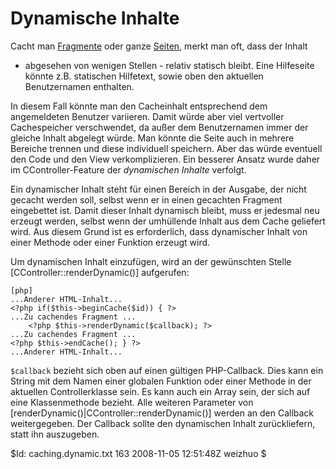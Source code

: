 Dynamische Inhalte
==================

Cacht man [Fragmente](/doc/guide/caching.fragment) oder ganze 
[Seiten](/doc/guide/caching.page), merkt man oft, dass der Inhalt
- abgesehen von wenigen Stellen - relativ statisch bleibt. 
Eine Hilfeseite könnte z.B. statischen Hilfetext, sowie oben den aktuellen
Benutzernamen enthalten.

In diesem Fall könnte man den Cacheinhalt entsprechend dem angemeldeten
Benutzer variieren. Damit würde aber viel vertvoller Cachespeicher
verschwendet, da außer dem Benutzernamen immer der gleiche Inhalt abgelegt
würde. Man könnte die Seite auch in mehrere Bereiche trennen und diese
individuell speichern. Aber das würde eventuell den Code und den View
verkomplizieren. Ein besserer Ansatz wurde daher im CController-Feature der
*dynamischen Inhalte* verfolgt.

Ein dynamischer Inhalt steht für einen Bereich in der Ausgabe, der nicht
gecacht werden soll, selbst wenn er in einen gecachten Fragment
eingebettet ist. Damit dieser Inhalt dynamisch bleibt, muss er jedesmal
neu erzeugt werden, selbst wenn der umhüllende Inhalt aus dem Cache geliefert
wird. Aus diesem Grund ist es erforderlich, dass dynamischer Inhalt von einer 
Methode oder einer Funktion erzeugt wird.

Um dynamischen Inhalt einzufügen, wird an der gewünschten Stelle
[CController::renderDynamic()] aufgerufen:

~~~
[php]
...Anderer HTML-Inhalt...
<?php if($this->beginCache($id)) { ?>
...Zu cachendes Fragment ...
	<?php $this->renderDynamic($callback); ?>
...Zu cachendes Fragment ...
<?php $this->endCache(); } ?>
...Anderer HTML-Inhalt...
~~~


`$callback` bezieht sich oben auf einen gültigen PHP-Callback. Dies kann ein
String mit dem Namen einer globalen Funktion oder einer Methode in der aktuellen 
Controllerklasse sein. Es kann auch ein Array sein, der sich auf eine
Klassenmethode bezieht. Alle weiteren Parameter von
[renderDynamic()|CController::renderDynamic()] werden an den Callback
weitergegeben. Der Callback sollte den dynamischen Inhalt zurückliefern, statt
ihn auszugeben.

<div class="revision">$Id: caching.dynamic.txt 163 2008-11-05 12:51:48Z weizhuo $</div>
